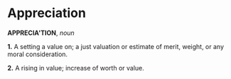 # Appreciation

**APPRECIA'TION**, _noun_

**1.** A setting a value on; a just valuation or estimate of merit, weight, or any moral consideration.

**2.** A rising in value; increase of worth or value.